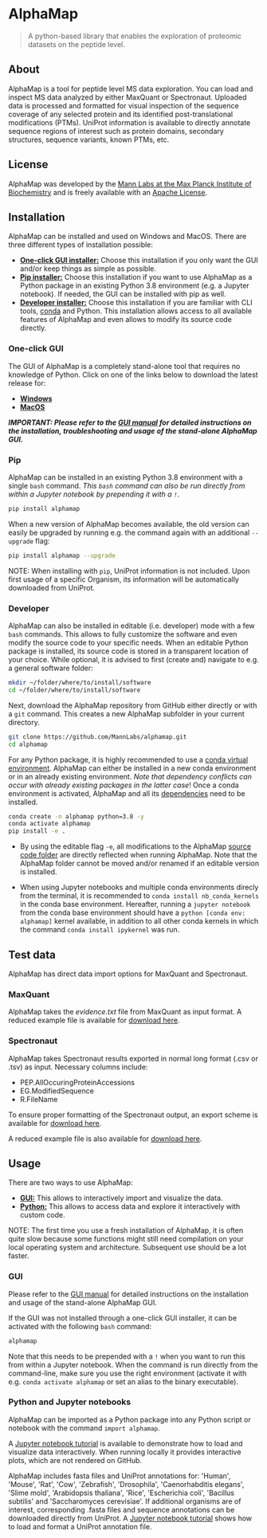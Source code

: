 # AlphaMap
> A python-based library that enables the exploration of proteomic datasets on the peptide level.


## About

AlphaMap is a tool for peptide level MS data exploration. You can load and inspect MS data analyzed by either MaxQuant or Spectronaut. Uploaded data is processed and formatted for visual inspection of the sequence coverage of any selected protein and its identified post-translational modifications (PTMs). UniProt information is available to directly annotate sequence regions of interest such as protein domains, secondary structures, sequence variants, known PTMs, etc.


## License

AlphaMap was developed by the [Mann Labs at the Max Planck Institute of Biochemistry](https://www.biochem.mpg.de/mann) and is freely available with an [Apache License](LICENSE).


## Installation

AlphaMap can be installed and used on Windows and MacOS.
There are three different types of installation possible:

* [**One-click GUI installer:**](#one-click-gui) Choose this installation if you only want the GUI and/or keep things as simple as possible.
* [**Pip installer:**](#pip) Choose this installation if you want to use AlphaMap as a Python package in an existing Python 3.8 environment (e.g. a Jupyter notebook). If needed, the GUI can be installed with pip as well.
* [**Developer installer:**](#developer) Choose this installation if you are familiar with CLI tools, [conda](https://docs.conda.io/en/latest/) and Python. This installation allows access to all available features of AlphaMap and even allows to modify its source code directly.


### One-click GUI

The GUI of AlphaMap is a completely stand-alone tool that requires no knowledge of Python. Click on one of the links below to download the latest release for:

* [**Windows**](https://github.com/MannLabs/alphamap/releases/latest/download/alphamap_installer_windows.exe)
* [**MacOS**](https://github.com/MannLabs/alphamap/releases/latest/download/alphamap_gui_installer_macos.pkg)

***IMPORTANT: Please refer to the [GUI manual](alphamap/data/alphamap_tutorial.pdf) for detailed instructions on the installation, troubleshooting and usage of the stand-alone AlphaMap GUI.***


### Pip

AlphaMap can be installed in an existing Python 3.8 environment with a single `bash` command. *This `bash` command can also be run directly from within a Jupyter notebook by prepending it with a `!`*.

```bash
pip install alphamap
```

When a new version of AlphaMap becomes available, the old version can easily be upgraded by running e.g. the command again with an additional `--upgrade` flag:

```bash
pip install alphamap --upgrade
```

NOTE: When installing with `pip`, UniProt information is not included. Upon first usage of a specific Organism, its information will be automatically downloaded from UniProt.


### Developer

AlphaMap can also be installed in editable (i.e. developer) mode with a few `bash` commands. This allows to fully customize the software and even modify the source code to your specific needs. When an editable Python package is installed, its source code is stored in a transparent location of your choice. While optional, it is advised to first (create and) navigate to e.g. a general software folder:

```bash
mkdir ~/folder/where/to/install/software
cd ~/folder/where/to/install/software
```

Next, download the AlphaMap repository from GitHub either directly or with a `git` command. This creates a new AlphaMap subfolder in your current directory.

```bash
git clone https://github.com/MannLabs/alphamap.git
cd alphamap
```

For any Python package, it is highly recommended to use a [conda virtual environment](https://docs.conda.io/en/latest/). AlphaMap can either be installed in a new conda environment or in an already existing environment. *Note that dependency conflicts can occur with already existing packages in the latter case*! Once a conda environment is activated, AlphaMap and all its [dependencies](requirements) need to be installed.

```bash
conda create -n alphamap python=3.8 -y
conda activate alphamap
pip install -e .
```

* By using the editable flag `-e`, all modifications to the AlphaMap [source code folder](alphamap) are directly reflected when running AlphaMap. Note that the AlphaMap folder cannot be moved and/or renamed if an editable version is installed.

* When using Jupyter notebooks and multiple conda environments direcly from the terminal, it is recommended to `conda install nb_conda_kernels` in the conda base environment. Hereafter, running a `jupyter notebook` from the conda base environment should have a `python [conda env: alphamap]` kernel available, in addition to all other conda kernels in which the command `conda install ipykernel` was run.


## Test data

AlphaMap has direct data import options for MaxQuant and Spectronaut.

### MaxQuant
AlphaMap takes the *evidence.txt* file from MaxQuant as input format. A reduced example file is available for [download here](https://github.com/MannLabs/alphamap/blob/master/testdata/test_maxquant_input.txt).

### Spectronaut
AlphaMap takes Spectronaut results exported in normal long format (.csv or .tsv) as input. Necessary columns include:
* PEP.AllOccuringProteinAccessions
* EG.ModifiedSequence
* R.FileName

To ensure proper formatting of the Spectronaut output, an export scheme is available for [download here](https://github.com/MannLabs/alphamap/blob/master/alphamap/data/spectronaut_export_scheme.rs).

A reduced example file is also available for [download here](https://github.com/MannLabs/alphamap/blob/master/testdata/test_spectronaut_input.csv).
<!-- It is not directly clear how to download this individual file from here. Luckily, the two larger ones have a "download" button on the top right -->


## Usage

There are two ways to use AlphaMap:

* [**GUI:**](#gui) This allows to interactively import and visualize the data.
* [**Python:**](#python-and-jupyter-notebooks) This allows to access data and explore it interactively with custom code.

NOTE: The first time you use a fresh installation of AlphaMap, it is often quite slow because some functions might still need compilation on your local operating system and architecture. Subsequent use should be a lot faster.

### GUI

Please refer to the [GUI manual](alphamap/data/alphamap_tutorial.pdf) for detailed instructions on the installation and usage of the stand-alone AlphaMap GUI.

If the GUI was not installed through a one-click GUI installer, it can be activated with the following `bash` command:

```bash
alphamap
```

Note that this needs to be prepended with a `!` when you want to run this from within a Jupyter notebook. When the command is run directly from the command-line, make sure you use the right environment (activate it with e.g. `conda activate alphamap` or set an alias to the binary executable).

### Python and Jupyter notebooks

AlphaMap can be imported as a Python package into any Python script or notebook with the command `import alphamap`.

A [Jupyter notebook tutorial](Workflow.ipynb) is available to demonstrate how to load and visualize data interactively. When running locally it provides interactive plots, which are not rendered on GitHub.

AlphaMap includes fasta files and UniProt annotations for: 'Human', 'Mouse', 'Rat', 'Cow', 'Zebrafish', 'Drosophila', 'Caenorhabditis elegans', 'Slime mold', 'Arabidopsis thaliana', 'Rice', 'Escherichia coli', 'Bacillus subtilis' and 'Saccharomyces cerevisiae'. If additional organisms are of interest, corresponding .fasta files and sequence annotations can be downloaded directly from UniProt. A [Jupyter notebook tutorial](Uniprot_preprocessing.ipynb) shows how to load and format a UniProt annotation file.

